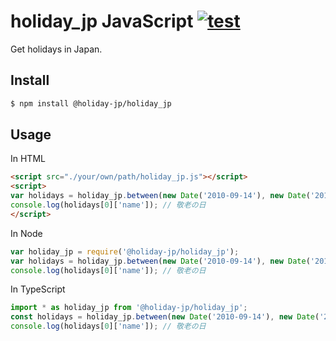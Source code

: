# holiday_jp JavaScript [![test](https://github.com/holiday-jp/holiday_jp-js/workflows/test/badge.svg)](https://github.com/holiday-jp/holiday_jp-js/actions)

Get holidays in Japan.

## Install

```sh
$ npm install @holiday-jp/holiday_jp
```

## Usage

In HTML

```html
<script src="./your/own/path/holiday_jp.js"></script>
<script>
var holidays = holiday_jp.between(new Date('2010-09-14'), new Date('2010-09-21'));
console.log(holidays[0]['name']); // 敬老の日
</script>
```

In Node

```javascript
var holiday_jp = require('@holiday-jp/holiday_jp');
var holidays = holiday_jp.between(new Date('2010-09-14'), new Date('2010-09-21'));
console.log(holidays[0]['name']); // 敬老の日
```

In TypeScript

```typescript
import * as holiday_jp from '@holiday-jp/holiday_jp';
const holidays = holiday_jp.between(new Date('2010-09-14'), new Date('2010-09-21'));
console.log(holidays[0]['name']); // 敬老の日
```
